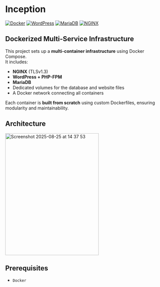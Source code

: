 # Inception
[![Docker](https://img.shields.io/badge/Docker-Blue?logo=docker&logoColor=white)](https://www.docker.com/)
[![WordPress](https://img.shields.io/badge/WordPress-21759B?logo=wordpress&logoColor=white)](https://wordpress.org/)
[![MariaDB](https://img.shields.io/badge/MariaDB-003545?logo=mariadb&logoColor=white)](https://mariadb.org/)
[![NGINX](https://img.shields.io/badge/NGINX-009639?logo=nginx&logoColor=white)](https://nginx.org/)

## Dockerized Multi-Service Infrastructure
This project sets up a **multi-container infrastructure** using Docker Compose.  
It includes:

- **NGINX** (TLSv1.3)  
- **WordPress + PHP-FPM**  
- **MariaDB**  
- Dedicated volumes for the database and website files  
- A Docker network connecting all containers  

Each container is **built from scratch** using custom Dockerfiles, ensuring modularity and maintainability.

## Architecture
<img width="297" height="388" alt="Screenshot 2025-08-25 at 14 37 53" src="https://github.com/user-attachments/assets/f9cbef04-d41a-4369-8a47-b40b739b7f36" />

## Prerequisites
- `Docker`
